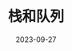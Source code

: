 ---
title: 栈和队列
icon: discover
date: 2023-09-27
dir:
  order: 6
category: leetcode
tag: 
  - stack
  - queue
sticky: true
---